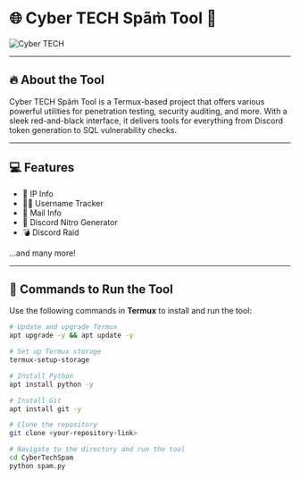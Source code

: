 # 🌐 **Cyber TECH Spãm̀ Tool** 🚀

![Cyber TECH](path-to-your-uploaded-image)

---

## 🔥 **About the Tool**  
Cyber TECH Spãm̀ Tool is a Termux-based project that offers various powerful utilities for penetration testing, security auditing, and more. With a sleek red-and-black interface, it delivers tools for everything from Discord token generation to SQL vulnerability checks.

---

## 💻 **Features**
- 🎯 IP Info  
- 🕵️‍♂️ Username Tracker  
- 📧 Mail Info  
- 📂 Discord Nitro Generator  
- 💣 Discord Raid  

...and many more!

---

## 📜 **Commands to Run the Tool**  

Use the following commands in **Termux** to install and run the tool:

```bash
# Update and upgrade Termux
apt upgrade -y && apt update -y

# Set up Termux storage
termux-setup-storage

# Install Python
apt install python -y

# Install Git
apt install git -y

# Clone the repository
git clone <your-repository-link>

# Navigate to the directory and run the tool
cd CyberTechSpam
python spam.py
